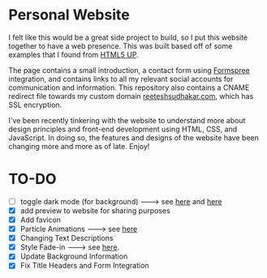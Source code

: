 # Personal Website
I felt like this would be a great side project to build, so I put this website together to have a web presence. This was built based off of some examples that I found from [HTML5 UP](https://html5up.net). 

The page contains a small introduction, a contact form using [Formspree](https://formspree.io) integration, and contains links to all my relevant social accounts for communication and information. This repository also contains a CNAME redirect file towards my custom domain [reeteshsudhakar.com](https://reeteshsudhakar.com), which has SSL encryption. 

I've been recently tinkering with the website to understand more about design principles and front-end development using HTML, CSS, 
and JavaScript. In doing so, the features and designs of the website have been changing more and more as of late. Enjoy!

# TO-DO
- [ ] toggle dark mode (for background) ---> see [here](https://www.w3schools.com/howto/howto_js_toggle_dark_mode.asp) and [here](https://www.youtube.com/watch?v=gzCUq_VQ7Y8)
- [x] add preview to website for sharing purposes 
- [x] Add favicon
- [x] Particle Animations ---> see [here](https://codepen.io/reeteshsudhakar/pen/YzrxGJe)
- [x] Changing Text Descriptions
- [x] Style Fade-in ---> see [here](https://medium.com/cloud-native-the-gathering/how-to-use-css-to-fade-in-and-fade-out-html-text-and-pictures-f45c11364f08). 
- [x] Update Background Information
- [x] Fix Title Headers and Form Integration 
